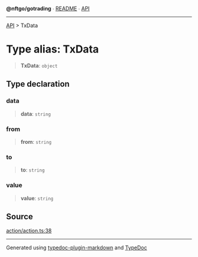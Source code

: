 **@nftgo/gotrading** ∙ [README](../README.md) ∙ [API](../exports.md)

***

[API](../exports.md) > TxData

# Type alias: TxData

> **TxData**: `object`

## Type declaration

### data

> **data**: `string`

### from

> **from**: `string`

### to

> **to**: `string`

### value

> **value**: `string`

## Source

[action/action.ts:38](https://github.com/NFTGo/GoTrading/blob/1fa3b8d/src/types/action/action.ts#L38)

***

Generated using [typedoc-plugin-markdown](https://www.npmjs.com/package/typedoc-plugin-markdown) and [TypeDoc](https://typedoc.org/)
